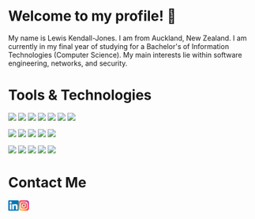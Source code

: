 # Welcome to my profile! 👋
My name is Lewis Kendall-Jones. I am from Auckland, New Zealand. I am currently in my final year of studying for a 
Bachelor's of Information Technologies (Computer Science). My main interests lie within software engineering, networks, and security.
# Tools & Technologies
![](https://img.shields.io/badge/Language-C-blue)
![](https://img.shields.io/badge/Languages-C#-blue)
![](https://img.shields.io/badge/Languages-C++-blue)
![](https://img.shields.io/badge/Languages-Java-blue)
![](https://img.shields.io/badge/Languages-Rust-blue)
![](https://img.shields.io/badge/Languages-Haskell-blue)
![](https://img.shields.io/badge/Languages-Python-green)  

![](https://img.shields.io/badge/Languages-HTML-red)
![](https://img.shields.io/badge/Languages-JS-red)
![](https://img.shields.io/badge/Languages-CSS-red)
![](https://img.shields.io/badge/Languages-PHP-red)
![](https://img.shields.io/badge/Languages-SQL-red)  

![](https://img.shields.io/badge/Tools-MySQL-orange)
![](https://img.shields.io/badge/Tools-Bootstrap-orange)
![](https://img.shields.io/badge/Tools-Swing-orange)
![](https://img.shields.io/badge/Tools-ASP.net(MVC)-orange)
![](https://img.shields.io/badge/Tools-Maven-orange)
# Contact Me
<a href="https://www.linkedin.com/in/lewiskendalljones/"><img align="left" src="https://github.com/lewisKendall-Jones/lewisKendall-Jones/blob/main/images/linkedin.svg" alt="icon | LinkedIn" width="21px"/></a>
<a href="https://www.instagram.com/lewis.kj"><img align="left" src="https://github.com/lewisKendall-Jones/lewisKendall-Jones/blob/main/images/instagram.svg" alt="icon | Instagram" width="21px"/></a>



<!---
Readme is pretty barebones at the moment. Will update in the future.

Topics to add:
- Project list
- Github stats when more projects and pulls are completed
--->
